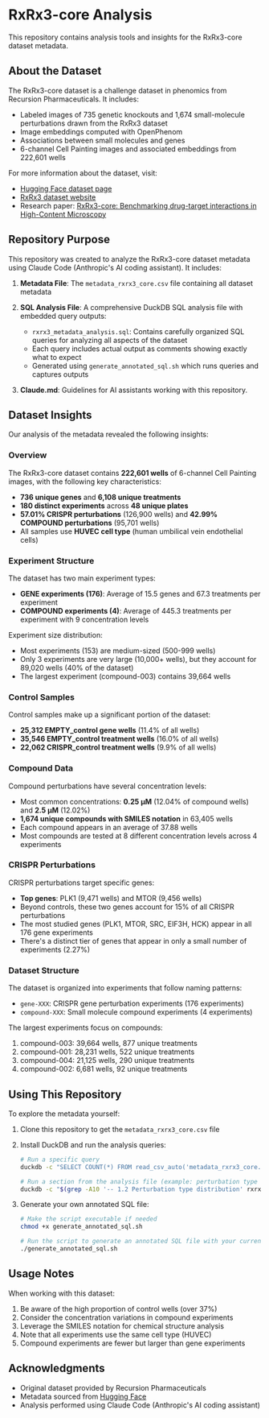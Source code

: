 # RxRx3-core Analysis

This repository contains analysis tools and insights for the RxRx3-core dataset metadata.

## About the Dataset

The RxRx3-core dataset is a challenge dataset in phenomics from Recursion Pharmaceuticals. It includes:

- Labeled images of 735 genetic knockouts and 1,674 small-molecule perturbations drawn from the RxRx3 dataset
- Image embeddings computed with OpenPhenom
- Associations between small molecules and genes
- 6-channel Cell Painting images and associated embeddings from 222,601 wells

For more information about the dataset, visit:
- [Hugging Face dataset page](https://huggingface.co/datasets/recursionpharma/rxrx3-core)
- [RxRx3 dataset website](https://www.rxrx.ai/rxrx3)
- Research paper: [RxRx3-core: Benchmarking drug-target interactions in High-Content Microscopy](https://arxiv.org/abs/2503.20158)

## Repository Purpose

This repository was created to analyze the RxRx3-core dataset metadata using Claude Code (Anthropic's AI coding assistant). It includes:

1. **Metadata File**: The `metadata_rxrx3_core.csv` file containing all dataset metadata

2. **SQL Analysis File**: A comprehensive DuckDB SQL analysis file with embedded query outputs:
   - `rxrx3_metadata_analysis.sql`: Contains carefully organized SQL queries for analyzing all aspects of the dataset
   - Each query includes actual output as comments showing exactly what to expect
   - Generated using `generate_annotated_sql.sh` which runs queries and captures outputs

3. **Claude.md**: Guidelines for AI assistants working with this repository.

## Dataset Insights

Our analysis of the metadata revealed the following insights:

### Overview

The RxRx3-core dataset contains **222,601 wells** of 6-channel Cell Painting images, with the following key characteristics:
- **736 unique genes** and **6,108 unique treatments**
- **180 distinct experiments** across **48 unique plates**
- **57.01% CRISPR perturbations** (126,900 wells) and **42.99% COMPOUND perturbations** (95,701 wells)
- All samples use **HUVEC cell type** (human umbilical vein endothelial cells)

### Experiment Structure

The dataset has two main experiment types:
- **GENE experiments (176)**: Average of 15.5 genes and 67.3 treatments per experiment
- **COMPOUND experiments (4)**: Average of 445.3 treatments per experiment with 9 concentration levels

Experiment size distribution:
- Most experiments (153) are medium-sized (500-999 wells)
- Only 3 experiments are very large (10,000+ wells), but they account for 89,020 wells (40% of the dataset)
- The largest experiment (compound-003) contains 39,664 wells

### Control Samples

Control samples make up a significant portion of the dataset:
- **25,312 EMPTY_control gene wells** (11.4% of all wells)
- **35,546 EMPTY_control treatment wells** (16.0% of all wells)
- **22,062 CRISPR_control treatment wells** (9.9% of all wells)

### Compound Data

Compound perturbations have several concentration levels:
- Most common concentrations: **0.25 μM** (12.04% of compound wells) and **2.5 μM** (12.02%)
- **1,674 unique compounds with SMILES notation** in 63,405 wells
- Each compound appears in an average of 37.88 wells
- Most compounds are tested at 8 different concentration levels across 4 experiments

### CRISPR Perturbations

CRISPR perturbations target specific genes:
- **Top genes**: PLK1 (9,471 wells) and MTOR (9,456 wells)
- Beyond controls, these two genes account for 15% of all CRISPR perturbations
- The most studied genes (PLK1, MTOR, SRC, EIF3H, HCK) appear in all 176 gene experiments
- There's a distinct tier of genes that appear in only a small number of experiments (2.27%)

### Dataset Structure

The dataset is organized into experiments that follow naming patterns:
- `gene-XXX`: CRISPR gene perturbation experiments (176 experiments)
- `compound-XXX`: Small molecule compound experiments (4 experiments)

The largest experiments focus on compounds:
1. compound-003: 39,664 wells, 877 unique treatments
2. compound-001: 28,231 wells, 522 unique treatments
3. compound-004: 21,125 wells, 290 unique treatments
4. compound-002: 6,681 wells, 92 unique treatments

## Using This Repository

To explore the metadata yourself:

1. Clone this repository to get the `metadata_rxrx3_core.csv` file

2. Install DuckDB and run the analysis queries:
   ```bash
   # Run a specific query
   duckdb -c "SELECT COUNT(*) FROM read_csv_auto('metadata_rxrx3_core.csv');"
   
   # Run a section from the analysis file (example: perturbation type distribution)
   duckdb -c "$(grep -A10 '-- 1.2 Perturbation type distribution' rxrx3_metadata_analysis.sql | grep -v '^--' | head -n 8)"
   ```

3. Generate your own annotated SQL file:
   ```bash
   # Make the script executable if needed
   chmod +x generate_annotated_sql.sh
   
   # Run the script to generate an annotated SQL file with your current data
   ./generate_annotated_sql.sh
   ```

## Usage Notes

When working with this dataset:
1. Be aware of the high proportion of control wells (over 37%)
2. Consider the concentration variations in compound experiments
3. Leverage the SMILES notation for chemical structure analysis
4. Note that all experiments use the same cell type (HUVEC)
5. Compound experiments are fewer but larger than gene experiments

## Acknowledgments

- Original dataset provided by Recursion Pharmaceuticals
- Metadata sourced from [Hugging Face](https://huggingface.co/datasets/recursionpharma/rxrx3-core)
- Analysis performed using Claude Code (Anthropic's AI coding assistant)